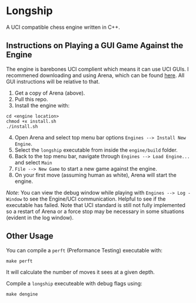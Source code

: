 # Longship

A UCI compatible chess engine written in C++.

## Instructions on Playing a GUI Game Against the Engine

The engine is barebones UCI complient which means it can use UCI GUIs.  I recommened downloading and using Arena, which can be found [here](http://www.playwitharena.de/).  All GUI instructions will be relative to that.

1. Get a copy of Arena (above).
2. Pull this repo.
3. Install the engine with:
```shell
cd <engine location>
chmod +x install.sh
./install.sh
```
4. Open Arena and select top menu bar options `Engines --> Install New Engine`.
5. Select the `longship` executable from inside the `engine/build` folder.
6. Back to the top menu bar, navigate through `Engines --> Load Engine...` and select `Main`
7. `File --> New Game` to start a new game against the engine.
8.  On your first move (assuming human as white), Arena will start the engine.

*Note*: You can view the debug window while playing with `Engines --> Log - Window` to see the Engine/UCI communication. Helpful to see if the executable has failed.  Note that UCI standard is still not fully implemented so a restart of Arena or a force stop may be necessary in some situations (evident in the log window).

## Other Usage

You can compile a `perft` (Preformance Testing) executable with:
```shell
make perft
```
It will calculate the number of moves it sees at a given depth.

Compile a `longship` executeable with debug flags using:
```shell
make dengine
```